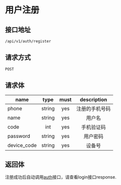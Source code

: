 # 用户注册

## 接口地址
`/api/v1/auth/register`

## 请求方式
`POST`

## 请求体
| name     | type     | must     | description |
|----------|:--------:|:--------:|:--------:|
| phone    | string   | yes      | 注册的手机号码 |
| name     | string   | yes      | 用户名 |
| code     | int      | yes      | 手机验证码 |
| password | string   | yes      | 用户密码 |
| device_code | string   | yes   | 设备号 |

## 返回体
注册成功后自动调用[auth](用户登录.md)接口，请查看login接口response.
